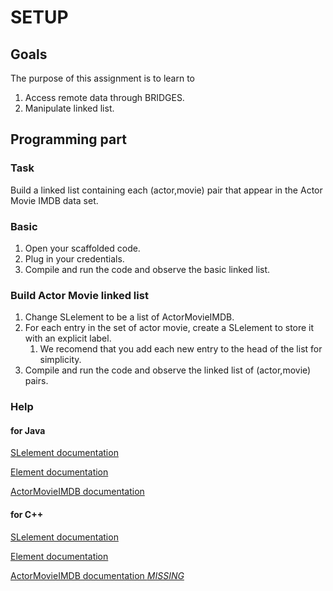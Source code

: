 SETUP
=====

Goals
-----

The purpose of this assignment is to learn to
1. Access remote data through BRIDGES.
2. Manipulate linked list.

Programming part
----------------

### Task

Build a linked list containing each (actor,movie) pair that appear in
the Actor Movie IMDB data set.

### Basic

1. Open your scaffolded code.
2. Plug in your credentials.
3. Compile and run the code and observe the basic linked list.

### Build Actor Movie linked list

1. Change SLelement to be a list of ActorMovieIMDB.
2. For each entry in the set of actor movie, create a SLelement to store it with an explicit label.
   1. We recomend that you add each new entry to the head of the list for simplicity.
3. Compile and run the code and observe the linked list of (actor,movie) pairs.

### Help

#### for Java

[SLelement documentation](http://bridgesuncc.github.io/doc/java-api/current/html/classbridges_1_1base_1_1_s_lelement.html)

[Element documentation](http://bridgesuncc.github.io/doc/java-api/current/html/classbridges_1_1base_1_1_element.html)

[ActorMovieIMDB documentation](http://bridgesuncc.github.io/doc/java-api/current/html/classbridges_1_1data__src__dependent_1_1_actor_movie_i_m_d_b.html)

#### for C++

[SLelement documentation](http://bridgesuncc.github.io/doc/cxx-api/current/html/classbridges_1_1_s_lelement.html)

[Element documentation](http://bridgesuncc.github.io/doc/cxx-api/current/html/classbridges_1_1_element.html)

[ActorMovieIMDB documentation *MISSING* ]()
